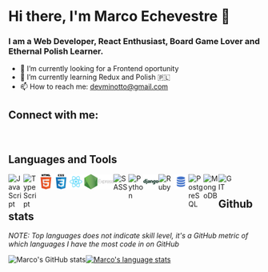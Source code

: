 # Hi there, I'm Marco Echevestre 👋

### I am a Web Developer, React Enthusiast, Board Game Lover and Ethernal Polish Learner.

- 🔭 I’m currently looking for a Frontend oportunity
- 🌱 I’m currently learning Redux and Polish :poland:
- 📫 How to reach me: devminotto@gmail.com


## Connect with me:
[<img align='left' alt='' width='22px' src='https://cdn.jsdelivr.net/npm/simple-icons@3.7.0/icons/linkedin.svg' />][linkedin]
[<img align='left' alt='' width='22px' src='https://cdn.jsdelivr.net/npm/simple-icons@3.7.0/icons/instagram.svg' />][instagram]
<br/>


## Languages and Tools
[<img align='left' alt='JavaScript' width='30px' src="https://img.icons8.com/color/48/000000/javascript.png"/>][javascript]
[<img align='left' alt='TypeScript' width='30px' src="https://img.icons8.com/color/48/000000/typescript.png"/>][typescript]
[<img align='left' alt='HTML5' width='30px' src="https://raw.githubusercontent.com/github/explore/80688e429a7d4ef2fca1e82350fe8e3517d3494d/topics/html/html.png"/>][html]
[<img align='left' alt='CSS3' width='30px' src="https://raw.githubusercontent.com/github/explore/80688e429a7d4ef2fca1e82350fe8e3517d3494d/topics/css/css.png"/>][css]
[<img align='left' alt='React' width='30px' src="https://raw.githubusercontent.com/github/explore/80688e429a7d4ef2fca1e82350fe8e3517d3494d/topics/react/react.png"/>][react]
[<img align='left' alt='Node.js' width='30px' src="https://raw.githubusercontent.com/github/explore/80688e429a7d4ef2fca1e82350fe8e3517d3494d/topics/nodejs/nodejs.png"/>][node]
[<img align='left' alt='Express' width='30px' src="https://raw.githubusercontent.com/github/explore/80688e429a7d4ef2fca1e82350fe8e3517d3494d/topics/express/express.png"/>][express]
[<img align='left' alt='SASS' width='30px' src="https://img.icons8.com/color/48/000000/sass.png"/>][sass]
[<img align='left' alt='Python' width='30px' src="https://img.icons8.com/color/48/000000/python.png"/>][python]
[<img align='left' alt='Django' width='30px' src="https://raw.githubusercontent.com/github/explore/80688e429a7d4ef2fca1e82350fe8e3517d3494d/topics/django/django.png"/>][django]
[<img align='left' alt='Ruby' width='30px' src="https://img.icons8.com/color/48/000000/ruby-programming-language.png"/>][ruby]
[<img align='left' alt='SQL' width='30px' src="https://raw.githubusercontent.com/github/explore/80688e429a7d4ef2fca1e82350fe8e3517d3494d/topics/sql/sql.png"/>][sql]
[<img align='left' alt='PostgreSQL' width='30px' src="https://img.icons8.com/color/48/000000/postgreesql.png"/>][postgres]
[<img align='left' alt='MongoDB' width='30px' src="https://img.icons8.com/color/48/000000/mongodb.png"/>][mongodb]
[<img align='left' alt='GIT' width='30px' src="https://img.icons8.com/color/48/000000/git.png"/>][git]
<br/>


## Github stats

*NOTE: Top languages does not indicate skill level, it's a GitHub metric of which languages I have the most code in on GitHub*

<a href="https://profile-summary-for-github.com/user/ajmeese7">
  <img align="left" height="170px" src="https://github-readme-stats.vercel.app/api?username=marcoaminotto&show_icons=true&line_height=27&count_private=true&include_all_commits=true" alt="Marco's GitHub stats"/>
  <img  height="170px" src="https://github-readme-stats.vercel.app/api/top-langs/?username=marcoaminotto&hide_langs_below=5&layout=compact" alt="Marco's language stats"/>
</a>


[instagram]: https://www.instagram.com/marco_echevestre/
[linkedin]: https://www.linkedin.com/in/marco-echevestre/

[react]: https://pt-br.reactjs.org/
[css]: https://devdocs.io/css/
[html]: https://developer.mozilla.org/en-US/docs/Web/HTML/
[sass]: https://sass-lang.com/
[typescript]: https://www.typescriptlang.org/
[javascript]: https://devdocs.io/javascript/
[python]: https://www.python.org/
[django]: https://www.djangoproject.com/
[node]: https://nodejs.org/en/
[express]: https://expressjs.com/
[ruby]: https://www.ruby-lang.org/
[postgres]: https://www.postgresql.org/
[mongodb]: https://www.mongodb.com/
[sql]: https://www.w3schools.com/sql/sql_intro.asp
[android]: https://www.android.com/
[git]: https://git-scm.com/
